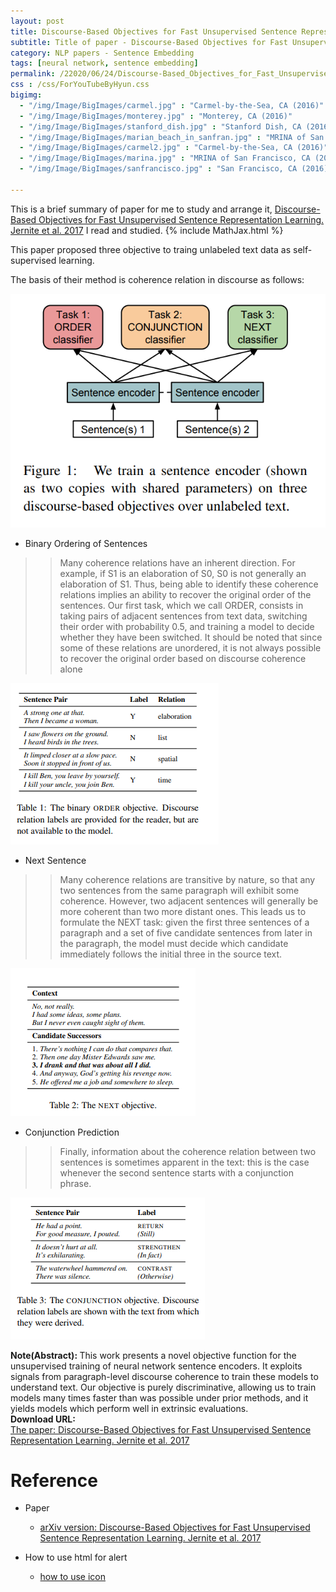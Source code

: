 ```yaml
---
layout: post
title: Discourse-Based Objectives for Fast Unsupervised Sentence Representation Learning
subtitle: Title of paper - Discourse-Based Objectives for Fast Unsupervised Sentence Representation Learning
category: NLP papers - Sentence Embedding
tags: [neural network, sentence embedding]
permalink: /22020/06/24/Discourse-Based_Objectives_for_Fast_Unsupervised_Sentence_Representation_Learning/
css : /css/ForYouTubeByHyun.css
bigimg: 
  - "/img/Image/BigImages/carmel.jpg" : "Carmel-by-the-Sea, CA (2016)"
  - "/img/Image/BigImages/monterey.jpg" : "Monterey, CA (2016)"
  - "/img/Image/BigImages/stanford_dish.jpg" : "Stanford Dish, CA (2016)"
  - "/img/Image/BigImages/marian_beach_in_sanfran.jpg" : "MRINA of San Francisco, CA (2016)"
  - "/img/Image/BigImages/carmel2.jpg" : "Carmel-by-the-Sea, CA (2016)"
  - "/img/Image/BigImages/marina.jpg" : "MRINA of San Francisco, CA (2016)"
  - "/img/Image/BigImages/sanfrancisco.jpg" : "San Francisco, CA (2016)"
  
---
```


This is a brief summary of paper for me to study and arrange it, [Discourse-Based Objectives for Fast Unsupervised Sentence Representation Learning. Jernite et al. 2017](https://arxiv.org/abs/1705.00557) I read and studied. 
{% include MathJax.html %}

This paper proposed three objective to traing unlabeled text data as self-supervised learning. 

The basis of their method is coherence relation in discourse as follows:

![Jernite et al. 2017](/img/Image/NaturalLanguageProcessing/NLPLabs/Paper_Investigation/Word2Vec/2020-06-24-Discourse-Based_Objectives_for_Fast_Unsupervised_Sentence_Representation_Learning/discourse_coherence.PNG)


- Binary Ordering of Sentences 
>> Many coherence relations have an inherent direction. For example, if S1 is an elaboration of S0, S0 is not generally an elaboration of S1. Thus, being able to identify these coherence relations implies an ability to recover the original order of the sentences. Our first task, which we call ORDER, consists in taking pairs of adjacent sentences from text data, switching their order with probability 0.5, and training a model to decide whether they have been switched. It should be noted that since some of these relations are unordered, it is not always possible to recover the original order based on discourse coherence alone  


![Jernite et al. 2017](/img/Image/NaturalLanguageProcessing/NLPLabs/Paper_Investigation/Word2Vec/2020-06-24-Discourse-Based_Objectives_for_Fast_Unsupervised_Sentence_Representation_Learning/order.PNG)

- Next Sentence
>> Many coherence relations are transitive by nature, so that any two sentences from the same paragraph will exhibit some coherence. However, two adjacent sentences will generally be more coherent than two more distant ones. This leads us to formulate the NEXT task: given the first three sentences of a paragraph and a set of five candidate sentences from later in the paragraph, the model must decide which candidate immediately follows the initial three in the source text.   


![Jernite et al. 2017](/img/Image/NaturalLanguageProcessing/NLPLabs/Paper_Investigation/Word2Vec/2020-06-24-Discourse-Based_Objectives_for_Fast_Unsupervised_Sentence_Representation_Learning/next.PNG)

- Conjunction Prediction
>> Finally, information about the coherence relation between two sentences is sometimes apparent in the text: this is the case whenever the second sentence starts with a conjunction phrase.  

![Jernite et al. 2017](/img/Image/NaturalLanguageProcessing/NLPLabs/Paper_Investigation/Word2Vec/2020-06-24-Discourse-Based_Objectives_for_Fast_Unsupervised_Sentence_Representation_Learning/conjunction.PNG)

<div class="alert alert-info" role="alert"><i class="fa fa-info-circle"></i> <b>Note(Abstract): </b>
This work presents a novel objective function for the unsupervised training of neural network sentence encoders. It exploits signals from paragraph-level discourse coherence to train these models to understand text. Our objective is purely discriminative, allowing us to train models many times faster than was possible under prior methods, and it yields models which perform well in extrinsic evaluations.
</div>
    
<div class="alert alert-success" role="alert"><i class="fa fa-paperclip fa-lg"></i> <b>Download URL: </b><br>
  <a href="https://arxiv.org/abs/1705.00557">The paper: Discourse-Based Objectives for Fast Unsupervised Sentence Representation Learning. Jernite et al. 2017</a>
</div>

# Reference 

- Paper 
  - [arXiv version: Discourse-Based Objectives for Fast Unsupervised Sentence Representation Learning. Jernite et al. 2017](https://arxiv.org/abs/1705.00557)
 
- How to use html for alert
  - [how to use icon](http://idratherbewriting.com/documentation-theme-jekyll/mydoc_icons.html)
    






























